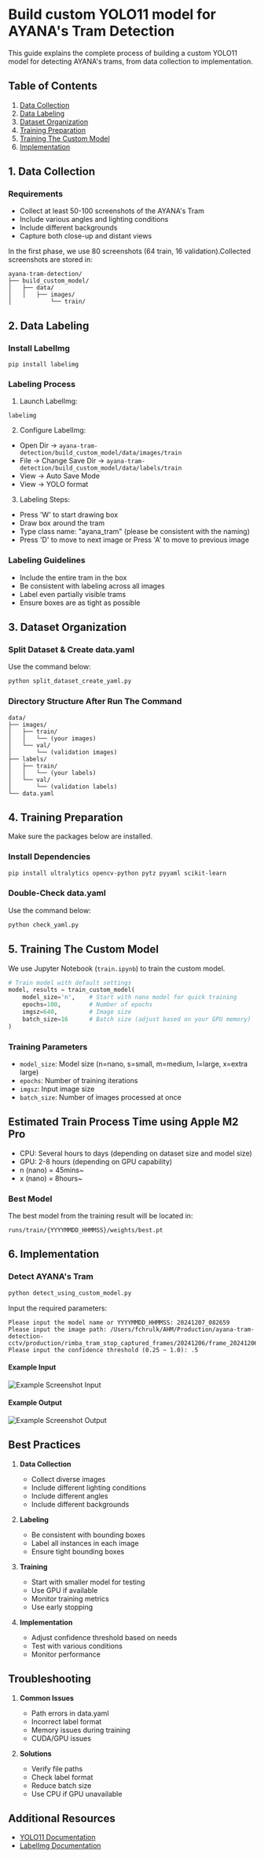 # Build custom YOLO11 model for AYANA's Tram Detection

This guide explains the complete process of building a custom YOLO11 model for detecting AYANA's trams, from data collection to implementation.

## Table of Contents
1. [Data Collection](#1-data-collection)
2. [Data Labeling](#2-data-labeling)
3. [Dataset Organization](#3-dataset-organization)
4. [Training Preparation](#4-training-preparation)
5. [Training The Custom Model](#5-training-the-custom-model)
6. [Implementation](#6-implementation)


## 1. Data Collection

### Requirements
- Collect at least 50-100 screenshots of the AYANA's Tram
- Include various angles and lighting conditions
- Include different backgrounds
- Capture both close-up and distant views

In the first phase, we use 80 screenshots (64 train, 16 validation).Collected screenshots are stored in:
```
ayana-tram-detection/
├── build_custom_model/
│   ├── data/
│   │   ├── images/
│           └── train/
```

## 2. Data Labeling

### Install LabelImg
```
pip install labelimg
```

### Labeling Process
1. Launch LabelImg:
```
labelimg
```

2. Configure LabelImg:
- Open Dir → `ayana-tram-detection/build_custom_model/data/images/train`
- File → Change Save Dir → `ayana-tram-detection/build_custom_model/data/labels/train`
- View → Auto Save Mode
- View → YOLO format

3. Labeling Steps:
- Press 'W' to start drawing box
- Draw box around the tram
- Type class name: "ayana_tram" (please be consistent with the naming)
- Press 'D' to move to next image or Press 'A' to move to previous image 

### Labeling Guidelines
- Include the entire tram in the box
- Be consistent with labeling across all images
- Label even partially visible trams
- Ensure boxes are as tight as possible

## 3. Dataset Organization

### Split Dataset & Create data.yaml
Use the command below:
```bash
python split_dataset_create_yaml.py
```

### Directory Structure After Run The Command
```
data/
├── images/
│   ├── train/
│   │   └── (your images)
│   └── val/
│       └── (validation images)
├── labels/
│   ├── train/
│   │   └── (your labels)
│   └── val/
│       └── (validation labels)
└── data.yaml
```

## 4. Training Preparation
Make sure the packages below are installed.

### Install Dependencies
```bash
pip install ultralytics opencv-python pytz pyyaml scikit-learn
```

### Double-Check data.yaml
Use the command below:
```bash
python check_yaml.py
```

## 5. Training The Custom Model
We use Jupyter Notebook (`train.ipynb`) to train the custom model.
```python
# Train model with default settings
model, results = train_custom_model(
    model_size='n',    # Start with nano model for quick training
    epochs=100,        # Number of epochs
    imgsz=640,         # Image size
    batch_size=16      # Batch size (adjust based on your GPU memory)
)
```

### Training Parameters
- `model_size`: Model size (n=nano, s=small, m=medium, l=large, x=extra large)
- `epochs`: Number of training iterations
- `imgsz`: Input image size
- `batch_size`: Number of images processed at once

## Estimated Train Process Time using Apple M2 Pro
- CPU: Several hours to days (depending on dataset size and model size)
- GPU: 2-8 hours (depending on GPU capability)
- n (nano) = 45mins~
- x (nano) = 8hours~

### Best Model
The best model from the training result will be located in:
```
runs/train/{YYYYMMDD_HHMMSS}/weights/best.pt
```

## 6. Implementation

### Detect AYANA's Tram
```bash
python detect_using_custom_model.py
```
Input the required parameters:
```
Please input the model name or YYYYMMDD_HHMMSS: 20241207_082659
Please input the image path: /Users/fchrulk/AHM/Production/ayana-tram-detection-cctv/production/rimba_tram_stop_captured_frames/20241206/frame_20241206_153649.png
Please input the confidence threshold (0.25 ~ 1.0): .5
```
#### Example Input
![Example Screenshot Input](example_input.png)

#### Example Output
![Example Screenshot Output](detected.jpg)

## Best Practices
1. **Data Collection**
   - Collect diverse images
   - Include different lighting conditions
   - Include different angles
   - Include different backgrounds

2. **Labeling**
   - Be consistent with bounding boxes
   - Label all instances in each image
   - Ensure tight bounding boxes

3. **Training**
   - Start with smaller model for testing
   - Use GPU if available
   - Monitor training metrics
   - Use early stopping

4. **Implementation**
   - Adjust confidence threshold based on needs
   - Test with various conditions
   - Monitor performance

## Troubleshooting
1. **Common Issues**
   - Path errors in data.yaml
   - Incorrect label format
   - Memory issues during training
   - CUDA/GPU issues

2. **Solutions**
   - Verify file paths
   - Check label format
   - Reduce batch size
   - Use CPU if GPU unavailable

## Additional Resources
- [YOLO11 Documentation](https://docs.ultralytics.com/)
- [LabelImg Documentation](https://github.com/heartexlabs/labelImg)